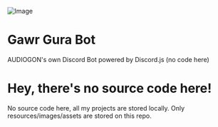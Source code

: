 ![Image](https://i.ibb.co/yQDnSJ1/Pics-Art-10-06-11-23-37.jpg)

# Gawr Gura Bot
AUDIOGON's own Discord Bot powered by Discord.js (no code here)

# Hey, there's no source code here!
No source code here, all my projects are stored locally. Only resources/images/assets are stored on this repo.

